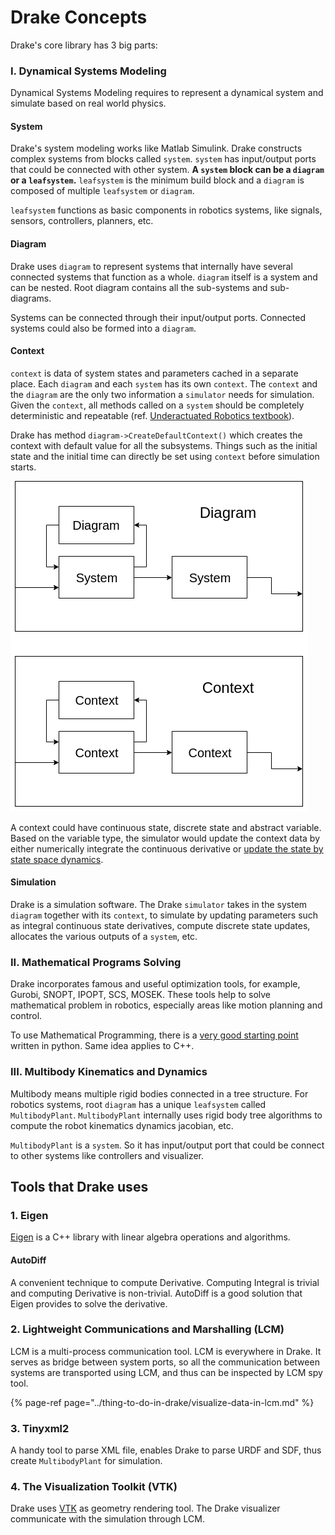 # Drake Concepts

Drake's core library has 3 big parts:

### I. Dynamical Systems Modeling

Dynamical Systems Modeling requires to represent a dynamical system and simulate based on real world physics.

#### System

Drake's system modeling works like Matlab Simulink. Drake constructs complex systems from blocks called `system`. `system` has input/output ports that could be connected with other system. **A `system` block can be a `diagram` or a `leafsystem`.** `leafsystem` is the minimum build block and a `diagram` is composed of multiple `leafsystem` or `diagram`.

`leafsystem` functions as basic components in robotics systems, like signals, sensors, controllers, planners, etc.

#### Diagram

Drake uses `diagram` to represent systems that internally have several connected systems that function as a whole. `diagram` itself is a system and can be nested. Root diagram contains all the sub-systems and sub-diagrams.

Systems can be connected through their input/output ports. Connected systems could also be formed into a `diagram`.

#### Context

`context` is data of system states and parameters cached in a separate place. Each `diagram` and each `system` has its own `context`. The `context` and the `diagram` are the only two information a `simulator` needs for simulation. Given the `context`, all methods called on a `system` should be completely deterministic and repeatable \(ref. [Underactuated Robotics textbook](http://underactuated.csail.mit.edu/underactuated.html?chapter=systems)\).

Drake has method `diagram->CreateDefaultContext()` which creates the context with default value for all the subsystems. Things such as the initial state and the initial time can directly be set using `context` before simulation starts.

![](../.gitbook/assets/diagram.png)

A context could have continuous state, discrete state and abstract variable. Based on the variable type, the simulator would update the context data by either numerically integrate the continuous derivative or [update the state by state space dynamics](https://drake.mit.edu/doxygen_cxx/group__discrete__systems.html).

#### Simulation

Drake is a simulation software. The Drake `simulator` takes in the system `diagram` together with its `context`, to simulate by updating parameters such as integral continuous state derivatives, compute discrete state updates, allocates the various outputs of a `system`, etc.

### II. Mathematical Programs Solving

Drake incorporates famous and useful optimization tools, for example, Gurobi, SNOPT, IPOPT, SCS, MOSEK. These tools help to solve mathematical problem in robotics, especially areas like motion planning and control.

To use Mathematical Programming, there is a [very good starting point](https://colab.research.google.com/github/RussTedrake/underactuated/blob/master/src/mathematical_program_examples.ipynb) written in python. Same idea applies to C++.

### III. Multibody Kinematics and Dynamics

Multibody means multiple rigid bodies connected in a tree structure. For robotics systems, root `diagram` has a unique `leafsystem` called `MultibodyPlant`. `MultibodyPlant` internally uses rigid body tree algorithms to compute the robot kinematics dynamics jacobian, etc. 

`MultibodyPlant` is a `system`. So it has input/output port that could be connect to other systems like controllers and visualizer.

## Tools that Drake uses

### 1. Eigen

[Eigen](http://eigen.tuxfamily.org/index.php?title=Main_Page) is a C++ library with linear algebra operations and algorithms.

#### AutoDiff

A convenient technique to compute Derivative. Computing Integral is trivial and computing Derivative is non-trivial. AutoDiff is a good solution that Eigen provides to solve the derivative.

### 2. Lightweight Communications and Marshalling \(LCM\)

LCM is a multi-process communication tool. LCM is everywhere in Drake. It serves as bridge between system ports, so all the communication between systems are transported using LCM, and thus can be inspected by LCM spy tool.

{% page-ref page="../thing-to-do-in-drake/visualize-data-in-lcm.md" %}

### 3. Tinyxml2

A handy tool to parse XML file, enables Drake to parse URDF and SDF, thus create `MultibodyPlant` for simulation.

### 4. The Visualization Toolkit \(VTK\)

Drake uses [VTK](https://vtk.org/) as geometry rendering tool. The Drake visualizer communicate with the simulation through LCM.

